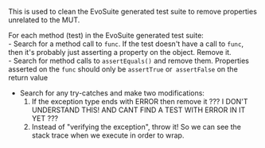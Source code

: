 This is used to clean the EvoSuite generated test suite to remove properties unrelated to the MUT.

For each method (test) in the EvoSuite generated test suite:   
        - Search for a method call to `func`. If the test doesn't have a call to `func`, then it's probably just asserting a property on the object. Remove it.   
    - Search for method calls to `assertEquals()` and remove them. Properties asserted on the `func` should only be `assertTrue` or` assertFalse` on the return value

   - Search for any try-catches and make two modifications:
        1. If the exception type ends with ERROR then remove it ??? I DON'T UNDERSTAND THIS! AND CANT FIND A TEST WITH ERROR IN IT YET ???
        2. Instead of "verifying the exception", throw it! So we can see the stack trace when we execute in order to wrap.

